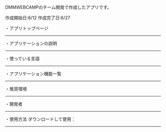 DMMWEBCAMPのチーム開発で作成したアプリです。

作成開始日:6/12
作成完了日:6/27

・アプリトップページ




-------------------------------

・アプリケーションの説明






-------------------------------

・使っている言語



-------------------------------

・アプリケーション機能一覧



-------------------------------

・推奨環境



-------------------------------

・開発者



-------------------------------
・使用方法
ダウンロードして使用：


-------------------------------
